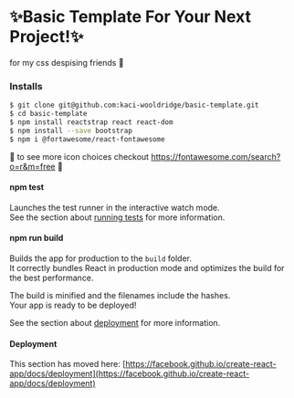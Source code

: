 # ✨Basic Template For Your Next Project!✨
for my css despising friends 💖


### Installs

```bash
$ git clone git@github.com:kaci-wooldridge/basic-template.git
$ cd basic-template
$ npm install reactstrap react react-dom
$ npm install --save bootstrap
$ npm i @fortawesome/react-fontawesome

```

🌸 to see more icon choices checkout https://fontawesome.com/search?o=r&m=free 🌸


#### npm test

Launches the test runner in the interactive watch mode.\
See the section about [running tests](https://facebook.github.io/create-react-app/docs/running-tests) for more information.

#### npm run build

Builds the app for production to the `build` folder.\
It correctly bundles React in production mode and optimizes the build for the best performance.

The build is minified and the filenames include the hashes.\
Your app is ready to be deployed!

See the section about [deployment](https://facebook.github.io/create-react-app/docs/deployment) for more information.


#### Deployment

This section has moved here: [https://facebook.github.io/create-react-app/docs/deployment](https://facebook.github.io/create-react-app/docs/deployment)
